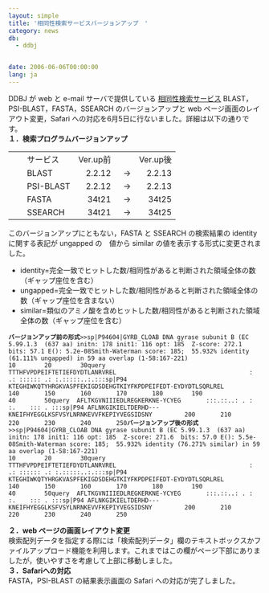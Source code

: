 ```yaml
---
layout: simple
title: '相同性検索サービスバージョンアップ　'
category: news
db:
  - ddbj


date: 2006-06-06T00:00:00
lang: ja
---
```


<html>DDBJ が web と e-mail サーバで提供している <a href="/searches.html">相同性検索サービス</a> BLAST，PSI-BLAST，FASTA，SSEARCH のバージョンアップと web ページ画面のレイアウト変更，Safari への対応を6月5日に行ないました。詳細は以下の通りです。<br><b>１．検索プログラムバージョンアップ</b>

<table border="0">
    <tr>
        <td>   </td>
        <td>サービス</td>
        <td>Ver.up前</td>
        <td> </td>
        <td>Ver.up後</td>
    </tr>
    <tr>
        <td>   </td>
        <td>BLAST</td>
        <td align="right">2.2.12</td>
        <td>  -&gt;</td>
        <td align="right">2.2.13</td>
    </tr>
    <tr>
        <td>   </td>
        <td>PSI-BLAST</td>
        <td align="right">2.2.12</td>
        <td>  -&gt;</td>
        <td align="right">2.2.13</td>
    </tr>
    <tr>
        <td>   </td>
        <td>FASTA</td>
        <td align="right">34t21</td>
        <td>  -&gt;</td>
        <td align="right">34t25</td>
    </tr>
    <tr>
        <td>   </td>
        <td>SSEARCH</td>
        <td align="right">34t21</td>
        <td>  -&gt;</td>
        <td align="right">34t25</td>
    </tr>
</table>

<p>このバージョンアップにともない，FASTA と SSEARCH の検索結果の identity に関する表記が ungapped の　値から similar の値を表示する形式に変更されました。</p>

<ul>
    <li>identity=完全一致でヒットした数/相同性があると判断された領域全体の数（ギャップ座位を含む）</li>
    <li>ungapped=完全一致でヒットした数/相同性があると判断された領域全体の数（ギャップ座位を含まない）</li>
    <li>similar=類似のアミノ酸を含めヒットした数/相同性があると判断された領域全体の数（ギャップ座位を含む） </li>
</ul>
<pre><code><b>バージョンアップ前の形式</b>&gt;&gt;sp&#124;P94604&#124;GYRB_CLOAB DNA gyrase subunit B (EC 5.99.1.3  (637 aa) initn: 178 init1: 116 opt: 185  Z-score: 272.1  bits: 57.1 E(): 5.2e-08Smith-Waterman score: 185;  55.932% identity (61.111% ungapped) in 59 aa overlap (1-58:167-221)                                             10        20        30query                                TTTHFVPDPEIFTETIEFDYDTLANRVREL                                     :  .: :::::: .: :.:::::..:.:::sp&#124;P94 KTEGHIWKQTYHRGKVASPFEKIGDSDEHGTKIYFKPDPEIFEDT-EYDYDTLSQRLREL        140       150       160       170       180        190               40        50query  AFLTKGVNIIIEDLREGKERKNE-YCYEG       :::.::..: . : :.    ::: . :::sp&#124;P94 AFLNKGIKIELTDERHD---KNEIFHYEGGLKSFVSYLNRNKEVVFKEPIYVEGSIDSNY         200       210          220       230       240       250<b>バージョンアップ後の形式</b>&gt;&gt;sp&#124;P94604&#124;GYRB_CLOAB DNA gyrase subunit B (EC 5.99.1.3  (637 aa) initn: 178 init1: 116 opt: 185  Z-score: 271.6  bits: 57.0 E(): 5.5e-08Smith-Waterman score: 185;  55.932% identity (76.271% similar) in 59 aa overlap (1-58:167-221)                                             10        20        30query                                TTTHFVPDPEIFTETIEFDYDTLANRVREL                                     :  .: :::::: .: :.:::::..:.:::sp&#124;P94 KTEGHIWKQTYHRGKVASPFEKIGDSDEHGTKIYFKPDPEIFEDT-EYDYDTLSQRLREL        140       150       160       170       180        190               40        50query  AFLTKGVNIIIEDLREGKERKNE-YCYEG       :::.::..: . : :.    ::: . :::sp&#124;P94 AFLNKGIKIELTDERHD---KNEIFHYEGGLKSFVSYLNRNKEVVFKEPIYVEGSIDSNY         200       210          220       230       240       250</code></pre>

<p><b>２．web ページの画面レイアウト変更</b><br>検索配列データを指定する際には「検索配列データ」欄のテキストボックスかファイルアップロード機能を利用します。これまではこの欄がページ下部にありましたが，使いやすさを考慮して上部に移動しました。<br><b>３．Safariへの対応</b><br>FASTA，PSI-BLAST の結果表示画面の Safari への対応が完了しました。</p>
</html>
